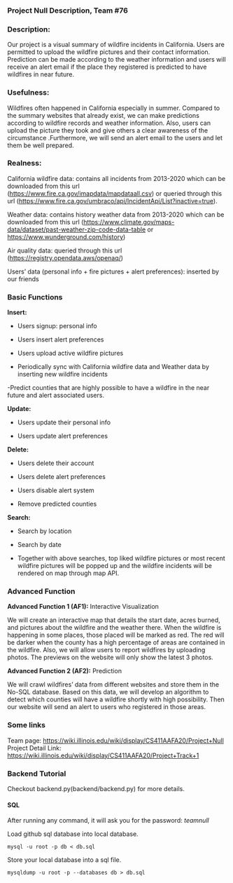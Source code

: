 ### Project Null Description, Team #76

### Description:
Our project is a visual summary of wildfire incidents in California. Users are permitted to upload the wildfire pictures and their contact information. Prediction can be made according to the weather information and users will receive an alert email if the place they registered is predicted to have wildfires in near future.

### Usefulness: 
Wildfires often happened in California especially in summer. Compared to the summary websites that already exist, we can make predictions according to wildfire records and weather information. Also, users can upload the picture they took and give others a clear awareness of the circumstance .Furthermore, we will send an alert email to the users and let them be well prepared. 

### Realness:
California wildfire data: contains all incidents from 2013-2020 which can be downloaded from this url (https://www.fire.ca.gov/imapdata/mapdataall.csv) or queried through this url (https://www.fire.ca.gov/umbraco/api/IncidentApi/List?inactive=true).

Weather data: contains history weather data from 2013-2020 which can be downloaded from this url (https://www.climate.gov/maps-data/dataset/past-weather-zip-code-data-table or https://www.wunderground.com/history) 

Air quality data: queried through this url (https://registry.opendata.aws/openaq/)

Users’ data (personal info + fire pictures + alert preferences): inserted by our friends

### Basic Functions
**Insert:**

- Users signup: personal info

- Users insert alert preferences

- Users upload active wildfire pictures

- Periodically sync with California wildfire data and Weather data by inserting new wildfire incidents

-Predict counties that are highly possible to have a wildfire in the near future and alert associated users.

**Update:**

- Users update their personal info

- Users update alert preferences

**Delete:**

- Users delete their account

- Users delete alert preferences

- Users disable alert system

- Remove predicted counties

**Search:**

- Search by location

- Search by date

- Together with above searches, top liked wildfire pictures or most recent wildfire pictures will be popped up and the wildfire incidents will be rendered on map through map API.

### Advanced Function
**Advanced Function 1 (AF1):** Interactive Visualization

We will create an interactive map that details the start date, acres burned, and pictures about the wildfire and the weather there. When the wildfire is happening in some places, those placed will be marked as red. The red will be darker when the county has a high percentage of areas are contained in the wildfire. Also, we will allow users to report wildfires by uploading photos. The previews on the website will only show the latest 3 photos.


**Advanced Function 2 (AF2):** Prediction

We will crawl wildfires’ data from different websites and store them in the No-SQL database. Based on this data, we will develop an algorithm to detect which counties will have a wildfire shortly with high possibility. Then our website will send an alert to users who registered in those areas.

### Some links
Team page: https://wiki.illinois.edu/wiki/display/CS411AAFA20/Project+Null  
Project Detail Link: https://wiki.illinois.edu/wiki/display/CS411AAFA20/Project+Track+1

### Backend Tutorial

Checkout backend.py(backend/backend.py) for more details.

#### SQL

After running any command, it will ask you for the password: *teamnull*

Load github sql database into local database. 

``` 
mysql -u root -p db < db.sql
```

Store your local database into a sql file.

``` 
mysqldump -u root -p --databases db > db.sql
```


